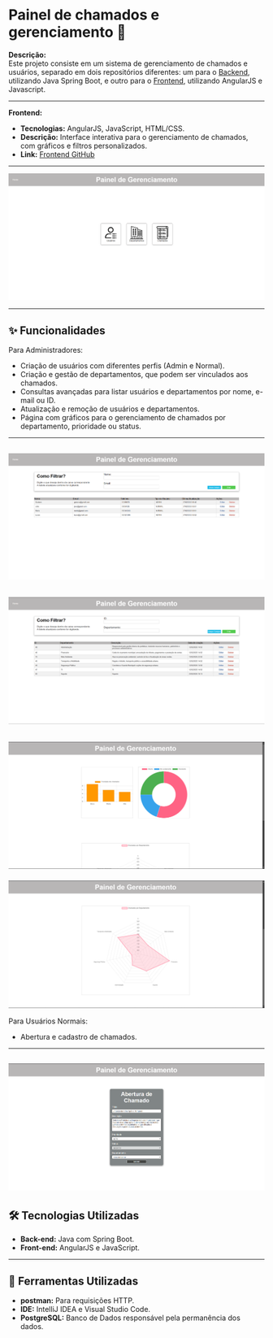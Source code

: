 # Painel de chamados e gerenciamento 🤖

**Descrição:**  
Este projeto consiste em um sistema de gerenciamento de chamados e usuários, separado em dois repositórios diferentes: um para o [Backend](https://github.com/gxstavomiguel/sistema-backend-2), utilizando Java Spring Boot, e outro para o [Frontend](https://github.com/gxstavomiguel/sistema-frontend), utilizando AngularJS e Javascript.

---

**Frontend:**
- **Tecnologias:** AngularJS, JavaScript, HTML/CSS.
- **Descrição:** Interface interativa para o gerenciamento de chamados, com gráficos e filtros personalizados.
- **Link:** [Frontend GitHub](https://github.com/SEU_USUARIO/REPOSITORIO_FRONTEND)

---

![tela](./img/1.png)



---

## ✨ Funcionalidades

Para Administradores:
- Criação de usuários com diferentes perfis (Admin e Normal).
- Criação e gestão de departamentos, que podem ser vinculados aos chamados.
- Consultas avançadas para listar usuários e departamentos por nome, e-mail ou ID.
- Atualização e remoção de usuários e departamentos.
- Página com gráficos para o gerenciamento de chamados por departamento, prioridade ou status.

---
![tela](./img/2.png)
---
![tela](./img/3.png)
---
![tela](./img/5.png)
---
![tela](./img/6.png)

Para Usuários Normais:
- Abertura e cadastro de chamados.
---
![tela](./img/4.png)
---

## 🛠️ Tecnologias Utilizadas

- **Back-end:** Java com Spring Boot.  
- **Front-end:** AngularJS e JavaScript.  

---

## 🔧 Ferramentas Utilizadas

- **postman:** Para requisições HTTP.  
- **IDE:** IntelliJ IDEA e Visual Studio Code.
- **PostgreSQL:** Banco de Dados responsável pela permanência dos dados.






